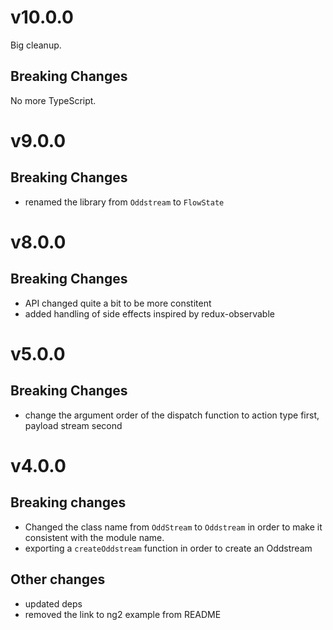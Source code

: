 # v10.0.0

Big cleanup.

## Breaking Changes

No more TypeScript.

# v9.0.0

## Breaking Changes

- renamed the library from `Oddstream` to `FlowState`

# v8.0.0

## Breaking Changes

- API changed quite a bit to be more constitent
- added handling of side effects inspired by redux-observable

# v5.0.0

## Breaking Changes

- change the argument order of the dispatch function to action type first, payload stream second

# v4.0.0

## Breaking changes

- Changed the class name from `OddStream` to `Oddstream` in order to make it
  consistent with the module name.
- exporting a `createOddstream` function in order to create an Oddstream

## Other changes

- updated deps
- removed the link to ng2 example from README
